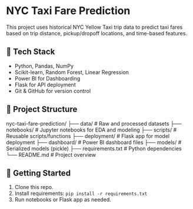 # NYC Taxi Fare Prediction

This project uses historical NYC Yellow Taxi trip data to predict taxi fares based on trip distance, pickup/dropoff locations, and time-based features.

## 🔧 Tech Stack
- Python, Pandas, NumPy
- Scikit-learn, Random Forest, Linear Regression
- Power BI for Dashboarding
- Flask for API deployment
- Git & GitHub for version control

## 📁 Project Structure
nyc-taxi-fare-prediction/
├── data/ # Raw and processed datasets
├── notebooks/ # Jupyter notebooks for EDA and modeling
├── scripts/ # Reusable scripts/functions
├── deployment/ # Flask app for model deployment
├── dashboard/ # Power BI dashboard files
├── models/ # Serialized models (pickle)
├── requirements.txt # Python dependencies
└── README.md # Project overview


## 🚀 Getting Started
1. Clone this repo.
2. Install requirements: `pip install -r requirements.txt`
3. Run notebooks or Flask app as needed.

